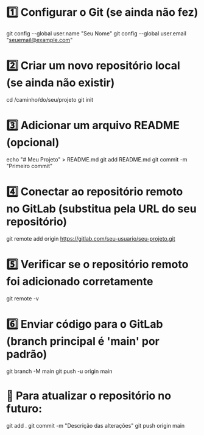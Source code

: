 # 1️⃣ Configurar o Git (se ainda não fez)
git config --global user.name "Seu Nome"
git config --global user.email "seuemail@example.com"

# 2️⃣ Criar um novo repositório local (se ainda não existir)
cd /caminho/do/seu/projeto
git init

# 3️⃣ Adicionar um arquivo README (opcional)
echo "# Meu Projeto" > README.md
git add README.md
git commit -m "Primeiro commit"

# 4️⃣ Conectar ao repositório remoto no GitLab (substitua pela URL do seu repositório)
git remote add origin https://gitlab.com/seu-usuario/seu-projeto.git

# 5️⃣ Verificar se o repositório remoto foi adicionado corretamente
git remote -v

# 6️⃣ Enviar código para o GitLab (branch principal é 'main' por padrão)
git branch -M main
git push -u origin main

# 🔄 Para atualizar o repositório no futuro:
git add .
git commit -m "Descrição das alterações"
git push origin main
